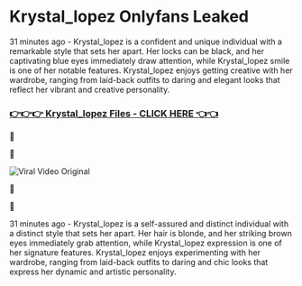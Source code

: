 # Krystal_lopez Onlyfans Leaked

<p>31 minutes ago - Krystal_lopez is a confident and unique individual with a remarkable style that sets her apart. Her locks can be black, and her captivating blue eyes immediately draw attention, while Krystal_lopez smile is one of her notable features. Krystal_lopez enjoys getting creative with her wardrobe, ranging from laid-back outfits to daring and elegant looks that reflect her vibrant and creative personality.</p><p>
<h3><a href="https://fansleaks.com-getfree.pro/krystal-lopez" rel="nofollow">👉👉👉 Krystal_lopez Files - CLICK HERE 👈👈</a></h3>
<p>🔻</p>
<p>🔻</p> <p>
<a href="https://fansleaks.com-getfree.pro/krystal-lopez" rel="nofollow"><img src="https://i.imgur.com/0ZbtXZ5.gif" alt="Viral Video Original" style="max-width: 100%; display: inline-block;" data-target="animated-image.originalImage"></a>
<p>🔻</p>
<p>🔻</p> <p>31 minutes ago - Krystal_lopez is a self-assured and distinct individual with a distinct style that sets her apart. Her hair is blonde, and her striking brown eyes immediately grab attention, while Krystal_lopez expression is one of her signature features. Krystal_lopez enjoys experimenting with her wardrobe, ranging from laid-back outfits to daring and chic looks that express her dynamic and artistic personality.</p>